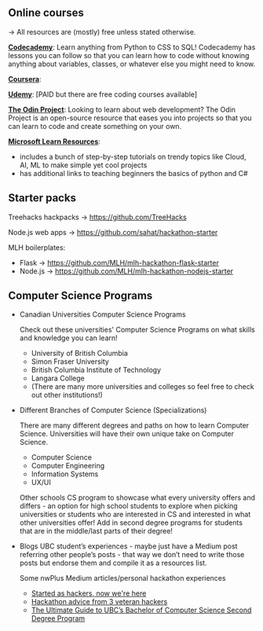 ## Online courses

→ All resources are (mostly) free unless stated otherwise.

[**Codecademy**](https://www.codecademy.com): Learn anything from Python to CSS to SQL! Codecademy has lessons you can follow so that you can learn how to code without knowing anything about variables, classes, or whatever else you might need to know.

[**Coursera**](https://www.coursera.org): 

[**Udemy**](https://www.udemy.com/): [PAID but there are free coding courses available] 

[**The Odin Project**](https://www.theodinproject.com): Looking to learn about web development? The Odin Project is an open-source resource that eases you into projects so that you can learn to code and create something on your own.

[**Microsoft Learn Resources**](https://docs.microsoft.com/en-gb/learn/roles/student?WT.mc_id=Build2020_student_charlotteOMB_-blog-cxa): 
- includes a bunch of step-by-step tutorials on trendy topics like Cloud, AI, ML to make simple yet cool projects
- has additional links to teaching beginners the basics of python and C#

## Starter packs
Treehacks hackpacks → https://github.com/TreeHacks

Node.js web apps → https://github.com/sahat/hackathon-starter

MLH boilerplates:
- Flask → https://github.com/MLH/mlh-hackathon-flask-starter
- Node.js → https://github.com/MLH/mlh-hackathon-nodejs-starter

## Computer Science Programs
- Canadian Universities Computer Science Programs

  Check out these universities' Computer Science Programs on what skills and knowledge you can learn! 
  - University of British Columbia
  - Simon Fraser University
  - British Columbia Institute of Technology
  - Langara College
  - (There are many more universities and colleges so feel free to check out other institutions!)
  
- Different Branches of Computer Science (Specializations)

  There are many different degrees and paths on how to learn Computer Science. Universities will have their own unique take on Computer Science.
  - Computer Science
  - Computer Engineering
  - Information Systems
  - UX/UI
  
  Other schools CS program to showcase what every university offers and differs - an option for high school students to explore when picking universities or students who are interested in CS and interested in what other universities offer! Add in second degree programs for students that are in the middle/last parts of their degree! 
  
- Blogs
  UBC student’s experiences - maybe just have a Medium post referring other people’s posts - that way we don’t need to write those posts but endorse them and compile it as a resources list.
  
  Some nwPlus Medium articles/personal hackathon experiences
  - [Started as hackers, now we're here](https://medium.com/nwplusubc/started-as-hackers-83383092b159)
  - [Hackathon advice from 3 veteran hackers](https://medium.com/nwplusubc/hackathon-advice-from-3-veteran-hackers-a7d20effba0c)
  - [The Ultimate Guide to UBC’s Bachelor of Computer Science Second Degree Program](https://medium.com/@mrbenc/the-ultimate-guide-to-ubcs-bachelor-of-computer-science-second-degree-program-b357156a9be5)
  

